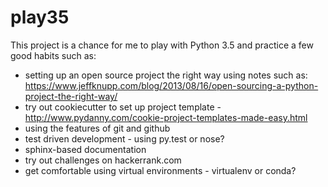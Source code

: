 # play35
This project is a chance for me to play with Python 3.5 and practice a few good habits such as:

* setting up an open source project the right way using notes such as: https://www.jeffknupp.com/blog/2013/08/16/open-sourcing-a-python-project-the-right-way/
* try out cookiecutter to set up project template - http://www.pydanny.com/cookie-project-templates-made-easy.html
* using the features of git and github
* test driven development - using py.test or nose?
* sphinx-based documentation
* try out challenges on hackerrank.com
* get comfortable using virtual environments - virtualenv or conda?




